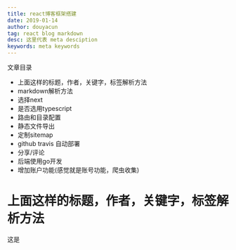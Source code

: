 ```yaml
---
title: react博客框架搭建
date: 2019-01-14
author: douyacun
tag: react blog markdown
desc: 这里代表 meta desciption
keywords: meta keywords
---
```


文章目录

- 上面这样的标题，作者，关键字，标签解析方法
- markdown解析方法
- 选择next
- 是否选用typescript
- 路由和目录配置
- 静态文件导出
- 定制sitemap
- github travis 自动部署
- 分享/评论
- 后端使用go开发
- 增加账户功能(感觉就是账号功能，爬虫收集)


# 上面这样的标题，作者，关键字，标签解析方法
这是

